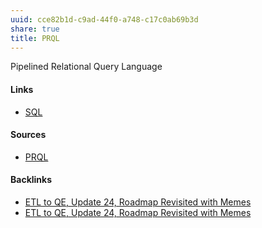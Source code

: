```yaml
---
uuid: cce82b1d-c9ad-44f0-a748-c17c0ab69b3d
share: true
title: PRQL
---
```

Pipelined Relational Query Language
#### Links

* [SQL](../9bf437f1-b997-4df7-9cb5-d1dcb65fb892)

#### Sources

* [PRQL](https://prql-lang.org/)

#### Backlinks

* [ETL to QE, Update 24, Roadmap Revisited with Memes](/89c90b4a-2065-4b58-93eb-107794ed8671)
* [ETL to QE, Update 24, Roadmap Revisited with Memes](/89c90b4a-2065-4b58-93eb-107794ed8671)